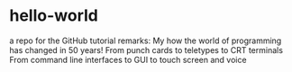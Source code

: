 # hello-world
a repo for the GitHub tutorial
remarks: My how the world of programming has changed in 50 years!
From punch cards to teletypes to CRT terminals
From command line interfaces to GUI to touch screen and voice
